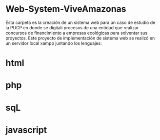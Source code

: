 # Web-System-ViveAmazonas
Esta carpeta es la creación de un sistema web para un caso de estudio de la PUCP en donde se digitali procesos de una entidad que realizar concursos de financimiento a empresas ecológicas para solventar sus proyectos.
Este proyecto de implementación de sistema web se realizó en un servidor local xampp juntando los lenguajes: 
# html
# php
# sqL
# javascript
